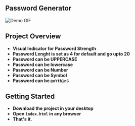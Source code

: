 ## Password Generator

![Demo GIF](https://github.com/Kaif-Shariff/PasswordGenerator/assets/93507427/2a365788-9162-43ff-a318-f7c36b6a06ec)


## Project Overview
- **Visual Indicator for Password Strength**
- **Password Lenght is set as 4 for default and go upto 20**
- **Password can be UPPERCASE**
- **Password can be lowercase**
- **Password can be Number**
- **Password can be Symbol**
- **Password can be `@nYth1nG`**

## Getting Started

- **Download the project in your desktop**
- **Open `index.html` in any browser**
- **That's it.**
